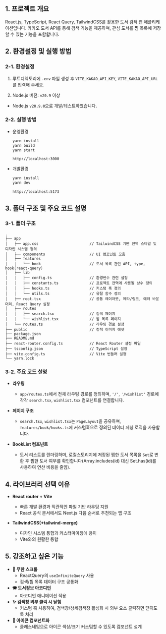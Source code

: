 ## 1. 프로젝트 개요

React.js, TypeScript, React Query, TailwindCSS를 활용한 도서 검색 웹 애플리케이션입니다. 카카오 도서 API를 통해 검색 기능을 제공하며, 관심 도서를 찜 목록에 저장할 수 있는 기능을 포함합니다.

## 2. 환경설정 및 실행 방법

### 2-1. 환경설정

1. 루트디렉토리에 `.env` 파일 생성 후 `VITE_KAKAO_API_KEY`, `VITE_KAKAO_API_URL`를 입력해 주세요.

2. Node.js 버전: `v20.9` 이상

- Node.js `v20.9.0`으로 개발/테스트하였습니다.

### 2-2. 실행 방법

- 운영환경

  ```bash
  yarn install
  yarn build
  yarn start
  ```

  `http://localhost:3000`

- 개발환경

  ```bash
  yarn install
  yarn dev
  ```

  `http://localhost:5173`

## 3. 폴더 구조 및 주요 코드 설명

### 3-1. 폴더 구조

```
.
├── app
│   ├── app.css                       // TailwindCSS 기반 전역 스타일 및 디자인 시스템 정의
│   ├── components                    // UI 컴포넌트 모음
│   ├── features
│   │   └── book                      // 도서 목록 관련 API, type, hook(react-query)
│   ├── lib
│   │   ├── config.ts                 // 환경변수 관련 설정
│   │   ├── constants.ts              // 프로젝트 전역에 사용될 상수 정의
│   │   ├── hooks.ts                  // 커스텀 훅 정의
│   │   └── utils.ts                  // 유틸 함수 정의
│   ├── root.tsx                      // 공통 레이아웃, 메타/링크, 에러 바운더리, React Query 설정
│   ├── routes
│   │   ├── search.tsx                // 검색 페이지
│   │   └── wishlist.tsx              // 찜 목록 페이지
│   └── routes.ts                     // 라우팅 경로 설정
├── public                            // 정적 이미지 애셋
├── package.json
├── README.md
├── react-router.config.ts            // React Router 설정 파일
├── tsconfig.json                     // TypeScript 설정
├── vite.config.ts                    // Vite 번들러 설정
└── yarn.lock
```

### 3-2. 주요 코드 설명

- **라우팅**

  - `app/routes.ts`에서 전체 라우팅 경로를 정의하며, `'/'`, `'/wishlist'` 경로에 각각 `search.tsx`, `wishlist.tsx` 컴포넌트를 연결합니다.

- **페이지 구조**

  - `search.tsx`, `wishlist.tsx`는 `PageLayout`을 공유하며, `features/book/hooks.ts`에 커스텀훅으로 정의된 데이터 페칭 로직을 사용합니다.

- **BookList 컴포넌트**
  - 도서 리스트를 렌더링하며, 로컬스토리지에 저장된 찜한 도서 목록을 `Set`로 변환 후 찜한 도서 여부를 확인합니다(Array.includes(id) 대신 Set.has(id)를 사용하여 연산 비용을 줄임).

## 4. 라이브러리 선택 이유

- **React router + Vite**

  - 빠른 개발 환경과 직관적인 파일 기반 라우팅 지원
  - React 공식 문서에서도 Next.js 다음 순서로 추천되는 앱 구조

- **TailwindCSS(+tailwind-merge)**
  - 디자인 시스템 통합과 커스터마이징에 용이
  - Vite와의 원활한 통합

## 5. 강조하고 싶은 기능

- **🔄 무한 스크롤**
  - ReactQuery의 `useInfiniteQuery` 사용
  - 검색/찜 목록 데이터 구조 공통화
- **🪗 도서정보 아코디언**
  - 아코디언 애니메이션 적용
- **✨ 검색창 외부 클릭 시 닫힘**
  - 커스텀 훅 사용하여, 검색창/상세검색창 활성화 시 외부 요소 클릭하면 닫히도록 처리
- **🎨 아이콘 컴포넌트화**
  - 클래스네임으로 아이콘 색상/크기 커스텀할 수 있도록 컴포넌트 설계

